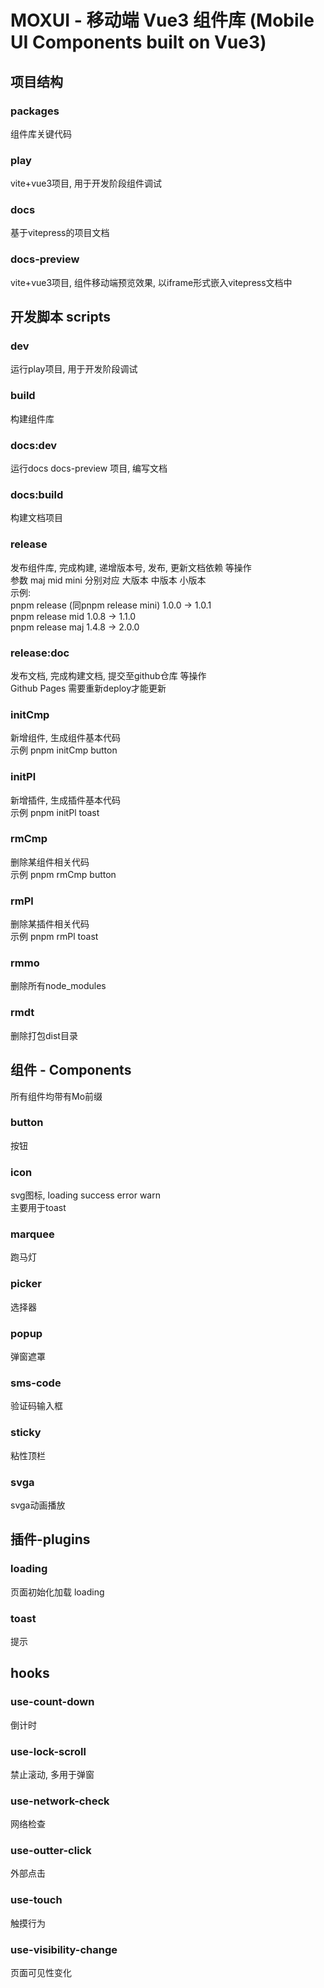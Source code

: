 # MOXUI - 移动端 Vue3 组件库 (Mobile UI Components built on Vue3)

## 项目结构
### packages
  组件库关键代码

### play 
  vite+vue3项目, 用于开发阶段组件调试

### docs
  基于vitepress的项目文档

### docs-preview
  vite+vue3项目, 组件移动端预览效果, 以iframe形式嵌入vitepress文档中

## 开发脚本 scripts

### dev   
  运行play项目, 用于开发阶段调试
### build    
  构建组件库

### docs:dev    
  运行docs docs-preview 项目, 编写文档 

### docs:build    
  构建文档项目

### release
  发布组件库, 完成构建, 递增版本号, 发布, 更新文档依赖 等操作    
  参数 maj mid mini 分别对应 大版本  中版本 小版本    
  示例:    
      pnpm release (同pnpm release mini)  1.0.0 -> 1.0.1        
      pnpm release mid  1.0.8 -> 1.1.0          
      pnpm release maj  1.4.8 -> 2.0.0           

### release:doc
  发布文档, 完成构建文档, 提交至github仓库 等操作    
  Github Pages 需要重新deploy才能更新

### initCmp
  新增组件, 生成组件基本代码     
  示例 pnpm initCmp button

### initPl
  新增插件, 生成插件基本代码     
  示例 pnpm initPl toast

### rmCmp
  删除某组件相关代码     
  示例 pnpm rmCmp button

### rmPl
  删除某插件相关代码       
  示例 pnpm rmPl toast

### rmmo
  删除所有node_modules

### rmdt 
  删除打包dist目录

## 组件 - Components
所有组件均带有Mo前缀
### button 
按钮

### icon 
svg图标, loading success error warn   
主要用于toast

### marquee
跑马灯

### picker
选择器

### popup
弹窗遮罩

### sms-code 
验证码输入框

### sticky
粘性顶栏

### svga
svga动画播放


## 插件-plugins

### loading
页面初始化加载 loading

### toast
提示


## hooks

### use-count-down 
倒计时

### use-lock-scroll
禁止滚动, 多用于弹窗

### use-network-check
网络检查

### use-outter-click
外部点击

### use-touch
触摸行为

### use-visibility-change
页面可见性变化

